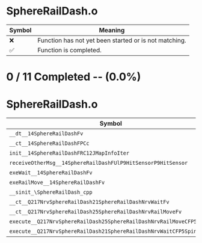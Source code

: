 # SphereRailDash.o
| Symbol | Meaning 
| ------------- | ------------- 
| :x: | Function has not yet been started or is not matching. 
| :white_check_mark: | Function is completed. 


# 0 / 11 Completed -- (0.0%)
# SphereRailDash.o
| Symbol | Decompiled? |
| ------------- | ------------- |
| `__dt__14SphereRailDashFv` | :x: |
| `__ct__14SphereRailDashFPCc` | :x: |
| `init__14SphereRailDashFRC12JMapInfoIter` | :x: |
| `receiveOtherMsg__14SphereRailDashFUlP9HitSensorP9HitSensor` | :x: |
| `exeWait__14SphereRailDashFv` | :x: |
| `exeRailMove__14SphereRailDashFv` | :x: |
| `__sinit_\SphereRailDash_cpp` | :x: |
| `__ct__Q217NrvSphereRailDash21SphereRailDashNrvWaitFv` | :x: |
| `__ct__Q217NrvSphereRailDash25SphereRailDashNrvRailMoveFv` | :x: |
| `execute__Q217NrvSphereRailDash25SphereRailDashNrvRailMoveCFP5Spine` | :x: |
| `execute__Q217NrvSphereRailDash21SphereRailDashNrvWaitCFP5Spine` | :x: |
